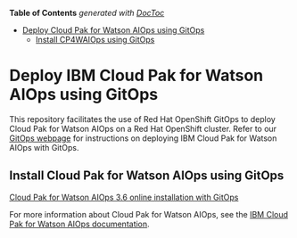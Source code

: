 <!-- START doctoc generated TOC please keep comment here to allow auto update -->
<!-- DON'T EDIT THIS SECTION, INSTEAD RE-RUN doctoc TO UPDATE -->
**Table of Contents** *generated with [DocToc](https://github.com/thlorenz/doctoc)*

- [Deploy Cloud Pak for Watson AIOps using GitOps](#deploy-cloud-pak-for-watson-aiops-using-gitops)
  - [Install CP4WAIOps using GitOps](#install-cp4waiops-using-gitops)

<!-- END doctoc generated TOC please keep comment here to allow auto update -->

# Deploy IBM Cloud Pak for Watson AIOps using GitOps

This repository facilitates the use of Red Hat OpenShift GitOps to deploy Cloud Pak for Watson AIOps on a Red Hat OpenShift cluster. Refer to our [GitOps webpage](https://ibm.github.io/cp4waiops-gitops/docs/) for instructions on deploying IBM Cloud Pak for Watson AIOps with GitOps.

## Install Cloud Pak for Watson AIOps using GitOps
<!--- [3.1](https://www.ibm.com/docs/en/cloud-paks/cloud-pak-watson-aiops/3.1.0) - NON OFFICIAL GITOPS RELEASE, NO OFFICIAL SUPPORT
- [3.2](https://www.ibm.com/docs/en/cloud-paks/cloud-pak-watson-aiops/3.2.0) - NON OFFICIAL GITOPS RELEASE, NO OFFICIAL SUPPORT
- [3.3](https://www.ibm.com/docs/en/cloud-paks/cloud-pak-watson-aiops/3.3.0) - TECHNICAL PREVIEW FEATURE
- [3.4](https://www.ibm.com/docs/en/cloud-paks/cloud-pak-watson-aiops/3.4.0) - TECHNICAL PREVIEW FEATURE
- [3.5](https://www.ibm.com/docs/en/cloud-paks/cloud-pak-watson-aiops/3.5.0) - Official Support
-->

[Cloud Pak for Watson AIOps 3.6 online installation with GitOps](./docs/how-to-deploy-cp4waiops-36.md)

For more information about Cloud Pak for Watson AIOps, see the [IBM Cloud Pak for Watson AIOps documentation](https://www.ibm.com/docs/en/cloud-paks/cloud-pak-watson-aiops/3.6.0).
<!--Please refer to the following documents and decide how you want to deploy CP4WAIOps:

- [NON OFFICIAL - CP4WAIOps 3.1 Online Install](./docs/how-to-deploy-cp4waiops-31.md)
- [NON OFFICIAL - CP4WAIOps 3.2 Online Install](./docs/how-to-deploy-cp4waiops-32.md)
- [NON OFFICIAL - CP4WAIOps 3.2 Airgap Install](./docs/how-to-deploy-airgap-32.md)
- [CP4WAIOps 3.3 Tech Preview Online Install](./docs/how-to-deploy-cp4waiops-33.md)
- [CP4WAIOps 3.4 and later Online Install](./docs/how-to-deploy-cp4waiops.md)
-->
<!--## More Install Options for CP4WAIOps using GitOps

There are some advanced configuration available for CP4WAIOps to support more install scenarios. Also, as a customer, you may want to fork this repository to customize it that meets your specific needs. For more details, please refer to [Customize CP4WAIOps Install](https://github.com/IBM/cp4waiops-gitops/blob/docs/docs/cp4waiops-custom-install.md).-->

